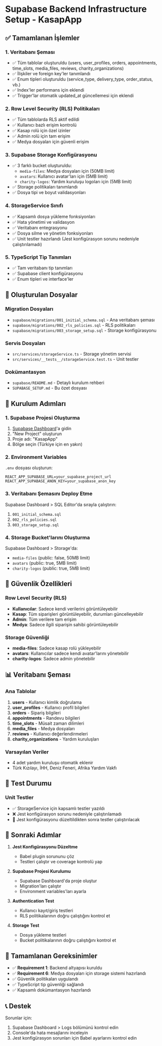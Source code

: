 # Supabase Backend Infrastructure Setup - KasapApp

## ✅ Tamamlanan İşlemler

### 1. Veritabanı Şeması
- ✅ Tüm tablolar oluşturuldu (users, user_profiles, orders, appointments, time_slots, media_files, reviews, charity_organizations)
- ✅ İlişkiler ve foreign key'ler tanımlandı
- ✅ Enum tipleri oluşturuldu (service_type, delivery_type, order_status, vb.)
- ✅ Index'ler performans için eklendi
- ✅ Trigger'lar otomatik updated_at güncellemesi için eklendi

### 2. Row Level Security (RLS) Politikaları
- ✅ Tüm tablolarda RLS aktif edildi
- ✅ Kullanıcı bazlı erişim kontrolü
- ✅ Kasap rolü için özel izinler
- ✅ Admin rolü için tam erişim
- ✅ Medya dosyaları için güvenli erişim

### 3. Supabase Storage Konfigürasyonu
- ✅ 3 farklı bucket oluşturuldu:
  - `media-files`: Medya dosyaları için (50MB limit)
  - `avatars`: Kullanıcı avatar'ları için (5MB limit)
  - `charity-logos`: Yardım kuruluşu logoları için (5MB limit)
- ✅ Storage politikaları tanımlandı
- ✅ Dosya tipi ve boyut validasyonları

### 4. StorageService Sınıfı
- ✅ Kapsamlı dosya yükleme fonksiyonları
- ✅ Hata yönetimi ve validasyon
- ✅ Veritabanı entegrasyonu
- ✅ Dosya silme ve yönetim fonksiyonları
- ✅ Unit testler hazırlandı (Jest konfigürasyon sorunu nedeniyle çalıştırılamadı)

### 5. TypeScript Tip Tanımları
- ✅ Tam veritabanı tip tanımları
- ✅ Supabase client konfigürasyonu
- ✅ Enum tipleri ve interface'ler

## 📁 Oluşturulan Dosyalar

### Migration Dosyaları
- `supabase/migrations/001_initial_schema.sql` - Ana veritabanı şeması
- `supabase/migrations/002_rls_policies.sql` - RLS politikaları
- `supabase/migrations/003_storage_setup.sql` - Storage konfigürasyonu

### Servis Dosyaları
- `src/services/storageService.ts` - Storage yönetim servisi
- `src/services/__tests__/storageService.test.ts` - Unit testler

### Dokümantasyon
- `supabase/README.md` - Detaylı kurulum rehberi
- `SUPABASE_SETUP.md` - Bu özet dosyası

## 🚀 Kurulum Adımları

### 1. Supabase Projesi Oluşturma
1. [Supabase Dashboard](https://supabase.com/dashboard)'a gidin
2. "New Project" oluşturun
3. Proje adı: "KasapApp"
4. Bölge seçin (Türkiye için en yakın)

### 2. Environment Variables
`.env` dosyası oluşturun:
```env
REACT_APP_SUPABASE_URL=your_supabase_project_url
REACT_APP_SUPABASE_ANON_KEY=your_supabase_anon_key
```

### 3. Veritabanı Şemasını Deploy Etme
Supabase Dashboard > SQL Editor'da sırayla çalıştırın:
1. `001_initial_schema.sql`
2. `002_rls_policies.sql`
3. `003_storage_setup.sql`

### 4. Storage Bucket'larını Oluşturma
Supabase Dashboard > Storage'da:
- `media-files` (public: false, 50MB limit)
- `avatars` (public: true, 5MB limit)
- `charity-logos` (public: true, 5MB limit)

## 🔐 Güvenlik Özellikleri

### Row Level Security (RLS)
- **Kullanıcılar**: Sadece kendi verilerini görüntüleyebilir
- **Kasap**: Tüm siparişleri görüntüleyebilir, durumları güncelleyebilir
- **Admin**: Tüm verilere tam erişim
- **Medya**: Sadece ilgili siparişin sahibi görüntüleyebilir

### Storage Güvenliği
- **media-files**: Sadece kasap rolü yükleyebilir
- **avatars**: Kullanıcılar sadece kendi avatar'larını yönetebilir
- **charity-logos**: Sadece admin yönetebilir

## 📊 Veritabanı Şeması

### Ana Tablolar
1. **users** - Kullanıcı kimlik doğrulama
2. **user_profiles** - Kullanıcı profil bilgileri
3. **orders** - Sipariş bilgileri
4. **appointments** - Randevu bilgileri
5. **time_slots** - Müsait zaman dilimleri
6. **media_files** - Medya dosyaları
7. **reviews** - Kullanıcı değerlendirmeleri
8. **charity_organizations** - Yardım kuruluşları

### Varsayılan Veriler
- 4 adet yardım kuruluşu otomatik eklenir
- Türk Kızılayı, İHH, Deniz Feneri, Afrika Yardım Vakfı

## 🔧 Test Durumu

### Unit Testler
- ✅ StorageService için kapsamlı testler yazıldı
- ❌ Jest konfigürasyon sorunu nedeniyle çalıştırılamadı
- 🔄 Jest konfigürasyonu düzeltildikten sonra testler çalıştırılacak

## 📝 Sonraki Adımlar

1. **Jest Konfigürasyonu Düzeltme**
   - Babel plugin sorununu çöz
   - Testleri çalıştır ve coverage kontrolü yap

2. **Supabase Projesi Kurulumu**
   - Supabase Dashboard'da proje oluştur
   - Migration'ları çalıştır
   - Environment variables'ları ayarla

3. **Authentication Test**
   - Kullanıcı kayıt/giriş testleri
   - RLS politikalarının doğru çalıştığını kontrol et

4. **Storage Test**
   - Dosya yükleme testleri
   - Bucket politikalarının doğru çalıştığını kontrol et

## 🎯 Tamamlanan Gereksinimler

- ✅ **Requirement 1**: Backend altyapısı kuruldu
- ✅ **Requirement 6**: Medya dosyaları için storage sistemi hazırlandı
- ✅ Güvenlik politikaları uygulandı
- ✅ TypeScript tip güvenliği sağlandı
- ✅ Kapsamlı dokümantasyon hazırlandı

## 📞 Destek

Sorunlar için:
1. Supabase Dashboard > Logs bölümünü kontrol edin
2. Console'da hata mesajlarını inceleyin
3. Jest konfigürasyon sorunları için Babel ayarlarını kontrol edin 